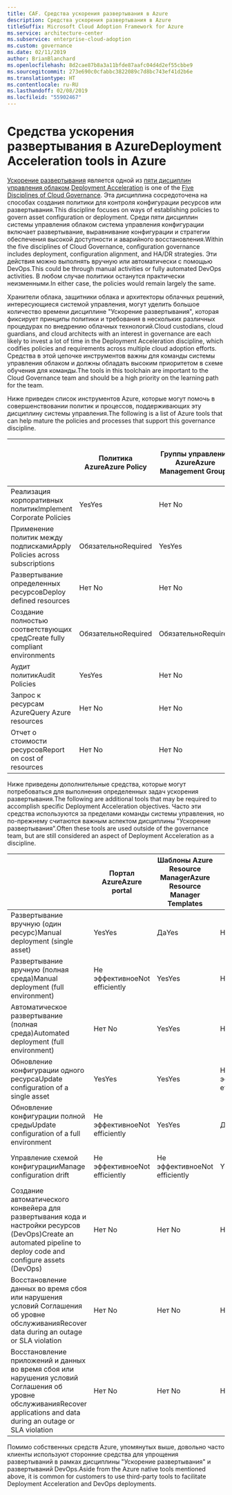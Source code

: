 ```yaml
---
title: CAF. Средства ускорения развертывания в Azure
description: Средства ускорения развертывания в Azure
titleSuffix: Microsoft Cloud Adoption Framework for Azure
ms.service: architecture-center
ms.subservice: enterprise-cloud-adoption
ms.custom: governance
ms.date: 02/11/2019
author: BrianBlanchard
ms.openlocfilehash: 8d2cae87b8a3a11bfde87aafc04d4d2ef55cbbe9
ms.sourcegitcommit: 273e690c0cfabbc3822089c7d8bc743ef41d2b6e
ms.translationtype: HT
ms.contentlocale: ru-RU
ms.lasthandoff: 02/08/2019
ms.locfileid: "55902467"
---
```

# <a name="deployment-acceleration-tools-in-azure"></a><span data-ttu-id="7f94d-103">Средства ускорения развертывания в Azure</span><span class="sxs-lookup"><span data-stu-id="7f94d-103">Deployment Acceleration tools in Azure</span></span>

<span data-ttu-id="7f94d-104">[Ускорение развертывания](overview.md) является одной из [пяти дисциплин управления облаком](../governance-disciplines.md).</span><span class="sxs-lookup"><span data-stu-id="7f94d-104">[Deployment Acceleration](overview.md) is one of the [Five Disciplines of Cloud Governance](../governance-disciplines.md).</span></span> <span data-ttu-id="7f94d-105">Эта дисциплина сосредоточена на способах создания политики для контроля конфигурации ресурсов или развертывания.</span><span class="sxs-lookup"><span data-stu-id="7f94d-105">This discipline focuses on ways of establishing policies to govern asset configuration or deployment.</span></span> <span data-ttu-id="7f94d-106">Среди пяти дисциплин системы управления облаком система управления конфигурации включает развертывание, выравнивание конфигурации и стратегии обеспечения высокой доступности и аварийного восстановления.</span><span class="sxs-lookup"><span data-stu-id="7f94d-106">Within the five disciplines of Cloud Governance, configuration governance includes deployment, configuration alignment, and HA/DR strategies.</span></span> <span data-ttu-id="7f94d-107">Эти действия можно выполнять вручную или автоматически с помощью DevOps.</span><span class="sxs-lookup"><span data-stu-id="7f94d-107">This could be through manual activities or fully automated DevOps activities.</span></span> <span data-ttu-id="7f94d-108">В любом случае политики останутся практически неизменными.</span><span class="sxs-lookup"><span data-stu-id="7f94d-108">In either case, the policies would remain largely the same.</span></span>

<span data-ttu-id="7f94d-109">Хранители облака, защитники облака и архитекторы облачных решений, интересующиеся системой управления, могут уделить большое количество времени дисциплине "Ускорение развертывания", которая фиксирует принципы политики и требования в нескольких различных процедурах по внедрению облачных технологий.</span><span class="sxs-lookup"><span data-stu-id="7f94d-109">Cloud custodians, cloud guardians, and cloud architects with an interest in governance are each likely to invest a lot of time in the Deployment Acceleration discipline, which codifies policies and requirements across multiple cloud adoption efforts.</span></span> <span data-ttu-id="7f94d-110">Средства в этой цепочке инструментов важны для команды системы управления облаком и должны обладать высоким приоритетом в схеме обучения для команды.</span><span class="sxs-lookup"><span data-stu-id="7f94d-110">The tools in this toolchain are important to the Cloud Governance team and should be a high priority on the learning path for the team.</span></span>

<span data-ttu-id="7f94d-111">Ниже приведен список инструментов Azure, которые могут помочь в совершенствовании политик и процессов, поддерживающих эту дисциплину системы управления.</span><span class="sxs-lookup"><span data-stu-id="7f94d-111">The following is a list of Azure tools that can help mature the policies and processes that support this governance discipline.</span></span>

|  |<span data-ttu-id="7f94d-112">Политика Azure</span><span class="sxs-lookup"><span data-stu-id="7f94d-112">Azure Policy</span></span>  |<span data-ttu-id="7f94d-113">Группы управления Azure</span><span class="sxs-lookup"><span data-stu-id="7f94d-113">Azure Management Groups</span></span>  |<span data-ttu-id="7f94d-114">Шаблоны Azure Resource Manager</span><span class="sxs-lookup"><span data-stu-id="7f94d-114">Azure Resource Manager Templates</span></span>  |<span data-ttu-id="7f94d-115">Azure Blueprint</span><span class="sxs-lookup"><span data-stu-id="7f94d-115">Azure Blueprints</span></span>  | <span data-ttu-id="7f94d-116">Azure Resource Graph</span><span class="sxs-lookup"><span data-stu-id="7f94d-116">Azure Resource Graph</span></span> | <span data-ttu-id="7f94d-117">Управление затратами Azure</span><span class="sxs-lookup"><span data-stu-id="7f94d-117">Azure Cost Management</span></span> |
|---------|---------|---------|---------|---------|---------|---------|
|<span data-ttu-id="7f94d-118">Реализация корпоративных политик</span><span class="sxs-lookup"><span data-stu-id="7f94d-118">Implement Corporate Policies</span></span>     |<span data-ttu-id="7f94d-119">Yes</span><span class="sxs-lookup"><span data-stu-id="7f94d-119">Yes</span></span> |<span data-ttu-id="7f94d-120">Нет </span><span class="sxs-lookup"><span data-stu-id="7f94d-120">No</span></span>  |<span data-ttu-id="7f94d-121">Нет </span><span class="sxs-lookup"><span data-stu-id="7f94d-121">No</span></span>  |<span data-ttu-id="7f94d-122">Нет </span><span class="sxs-lookup"><span data-stu-id="7f94d-122">No</span></span> | <span data-ttu-id="7f94d-123">Нет </span><span class="sxs-lookup"><span data-stu-id="7f94d-123">No</span></span> |<span data-ttu-id="7f94d-124">Нет </span><span class="sxs-lookup"><span data-stu-id="7f94d-124">No</span></span> |
|<span data-ttu-id="7f94d-125">Применение политик между подписками</span><span class="sxs-lookup"><span data-stu-id="7f94d-125">Apply Policies across subscriptions</span></span>     |<span data-ttu-id="7f94d-126">Обязательно</span><span class="sxs-lookup"><span data-stu-id="7f94d-126">Required</span></span> |<span data-ttu-id="7f94d-127">Yes</span><span class="sxs-lookup"><span data-stu-id="7f94d-127">Yes</span></span>  |<span data-ttu-id="7f94d-128">Нет </span><span class="sxs-lookup"><span data-stu-id="7f94d-128">No</span></span>  |<span data-ttu-id="7f94d-129">Нет </span><span class="sxs-lookup"><span data-stu-id="7f94d-129">No</span></span> | <span data-ttu-id="7f94d-130">Нет </span><span class="sxs-lookup"><span data-stu-id="7f94d-130">No</span></span> |<span data-ttu-id="7f94d-131">Нет </span><span class="sxs-lookup"><span data-stu-id="7f94d-131">No</span></span> |
|<span data-ttu-id="7f94d-132">Развертывание определенных ресурсов</span><span class="sxs-lookup"><span data-stu-id="7f94d-132">Deploy defined resources</span></span>     |<span data-ttu-id="7f94d-133">Нет </span><span class="sxs-lookup"><span data-stu-id="7f94d-133">No</span></span> |<span data-ttu-id="7f94d-134">Нет </span><span class="sxs-lookup"><span data-stu-id="7f94d-134">No</span></span>  |<span data-ttu-id="7f94d-135">Yes</span><span class="sxs-lookup"><span data-stu-id="7f94d-135">Yes</span></span>  |<span data-ttu-id="7f94d-136">Нет </span><span class="sxs-lookup"><span data-stu-id="7f94d-136">No</span></span> | <span data-ttu-id="7f94d-137">Нет </span><span class="sxs-lookup"><span data-stu-id="7f94d-137">No</span></span> |<span data-ttu-id="7f94d-138">Нет </span><span class="sxs-lookup"><span data-stu-id="7f94d-138">No</span></span> |
|<span data-ttu-id="7f94d-139">Создание полностью соответствующих сред</span><span class="sxs-lookup"><span data-stu-id="7f94d-139">Create fully compliant environments</span></span>      |<span data-ttu-id="7f94d-140">Обязательно</span><span class="sxs-lookup"><span data-stu-id="7f94d-140">Required</span></span> |<span data-ttu-id="7f94d-141">Обязательно</span><span class="sxs-lookup"><span data-stu-id="7f94d-141">Required</span></span>  |<span data-ttu-id="7f94d-142">Обязательно</span><span class="sxs-lookup"><span data-stu-id="7f94d-142">Required</span></span>  |<span data-ttu-id="7f94d-143">Yes</span><span class="sxs-lookup"><span data-stu-id="7f94d-143">Yes</span></span> | <span data-ttu-id="7f94d-144">Нет </span><span class="sxs-lookup"><span data-stu-id="7f94d-144">No</span></span> |<span data-ttu-id="7f94d-145">Нет </span><span class="sxs-lookup"><span data-stu-id="7f94d-145">No</span></span> |
|<span data-ttu-id="7f94d-146">Аудит политик</span><span class="sxs-lookup"><span data-stu-id="7f94d-146">Audit Policies</span></span>      |<span data-ttu-id="7f94d-147">Yes</span><span class="sxs-lookup"><span data-stu-id="7f94d-147">Yes</span></span> |<span data-ttu-id="7f94d-148">Нет </span><span class="sxs-lookup"><span data-stu-id="7f94d-148">No</span></span>  |<span data-ttu-id="7f94d-149">Нет </span><span class="sxs-lookup"><span data-stu-id="7f94d-149">No</span></span>  |<span data-ttu-id="7f94d-150">Нет </span><span class="sxs-lookup"><span data-stu-id="7f94d-150">No</span></span> | <span data-ttu-id="7f94d-151">Нет </span><span class="sxs-lookup"><span data-stu-id="7f94d-151">No</span></span> |<span data-ttu-id="7f94d-152">Нет </span><span class="sxs-lookup"><span data-stu-id="7f94d-152">No</span></span> |
|<span data-ttu-id="7f94d-153">Запрос к ресурсам Azure</span><span class="sxs-lookup"><span data-stu-id="7f94d-153">Query Azure resources</span></span>      |<span data-ttu-id="7f94d-154">Нет </span><span class="sxs-lookup"><span data-stu-id="7f94d-154">No</span></span> |<span data-ttu-id="7f94d-155">Нет </span><span class="sxs-lookup"><span data-stu-id="7f94d-155">No</span></span>  |<span data-ttu-id="7f94d-156">Нет </span><span class="sxs-lookup"><span data-stu-id="7f94d-156">No</span></span>  |<span data-ttu-id="7f94d-157">Нет </span><span class="sxs-lookup"><span data-stu-id="7f94d-157">No</span></span> |<span data-ttu-id="7f94d-158">Yes</span><span class="sxs-lookup"><span data-stu-id="7f94d-158">Yes</span></span> |<span data-ttu-id="7f94d-159">Нет </span><span class="sxs-lookup"><span data-stu-id="7f94d-159">No</span></span> |
|<span data-ttu-id="7f94d-160">Отчет о стоимости ресурсов</span><span class="sxs-lookup"><span data-stu-id="7f94d-160">Report on cost of resources</span></span>      |<span data-ttu-id="7f94d-161">Нет </span><span class="sxs-lookup"><span data-stu-id="7f94d-161">No</span></span> |<span data-ttu-id="7f94d-162">Нет </span><span class="sxs-lookup"><span data-stu-id="7f94d-162">No</span></span>  |<span data-ttu-id="7f94d-163">Нет </span><span class="sxs-lookup"><span data-stu-id="7f94d-163">No</span></span>  |<span data-ttu-id="7f94d-164">Нет </span><span class="sxs-lookup"><span data-stu-id="7f94d-164">No</span></span> |<span data-ttu-id="7f94d-165">Нет </span><span class="sxs-lookup"><span data-stu-id="7f94d-165">No</span></span> |<span data-ttu-id="7f94d-166">Yes</span><span class="sxs-lookup"><span data-stu-id="7f94d-166">Yes</span></span> |

<span data-ttu-id="7f94d-167">Ниже приведены дополнительные средства, которые могут потребоваться для выполнения определенных задач ускорения развертывания.</span><span class="sxs-lookup"><span data-stu-id="7f94d-167">The following are additional tools that may be required to accomplish specific Deployment Acceleration objectives.</span></span> <span data-ttu-id="7f94d-168">Часто эти средства используются за пределами команды системы управления, но по-прежнему считаются важным аспектом дисциплины "Ускорение развертывания".</span><span class="sxs-lookup"><span data-stu-id="7f94d-168">Often these tools are used outside of the governance team, but are still considered an aspect of Deployment Acceleration as a discipline.</span></span>

|  |<span data-ttu-id="7f94d-169">Портал Azure</span><span class="sxs-lookup"><span data-stu-id="7f94d-169">Azure portal</span></span>  |<span data-ttu-id="7f94d-170">Шаблоны Azure Resource Manager</span><span class="sxs-lookup"><span data-stu-id="7f94d-170">Azure Resource Manager Templates</span></span>  |<span data-ttu-id="7f94d-171">Политика Azure</span><span class="sxs-lookup"><span data-stu-id="7f94d-171">Azure Policy</span></span>  | <span data-ttu-id="7f94d-172">Azure DevOps</span><span class="sxs-lookup"><span data-stu-id="7f94d-172">Azure DevOps</span></span> | <span data-ttu-id="7f94d-173">Служба архивации Azure</span><span class="sxs-lookup"><span data-stu-id="7f94d-173">Azure Backup</span></span> | <span data-ttu-id="7f94d-174">Azure Site Recovery</span><span class="sxs-lookup"><span data-stu-id="7f94d-174">Azure Site Recovery</span></span> |
|---------|---------|---------|---------|---------|---------|---------|
|<span data-ttu-id="7f94d-175">Развертывание вручную (один ресурс)</span><span class="sxs-lookup"><span data-stu-id="7f94d-175">Manual deployment (single asset)</span></span>     | <span data-ttu-id="7f94d-176">Yes</span><span class="sxs-lookup"><span data-stu-id="7f94d-176">Yes</span></span> | <span data-ttu-id="7f94d-177">Да</span><span class="sxs-lookup"><span data-stu-id="7f94d-177">Yes</span></span>  | <span data-ttu-id="7f94d-178">Нет </span><span class="sxs-lookup"><span data-stu-id="7f94d-178">No</span></span>  | <span data-ttu-id="7f94d-179">Не эффективное</span><span class="sxs-lookup"><span data-stu-id="7f94d-179">Not efficiently</span></span> | <span data-ttu-id="7f94d-180">Нет </span><span class="sxs-lookup"><span data-stu-id="7f94d-180">No</span></span> | <span data-ttu-id="7f94d-181">Yes</span><span class="sxs-lookup"><span data-stu-id="7f94d-181">Yes</span></span> |
|<span data-ttu-id="7f94d-182">Развертывание вручную (полная среда)</span><span class="sxs-lookup"><span data-stu-id="7f94d-182">Manual deployment (full environment)</span></span>     | <span data-ttu-id="7f94d-183">Не эффективное</span><span class="sxs-lookup"><span data-stu-id="7f94d-183">Not efficiently</span></span> | <span data-ttu-id="7f94d-184">Yes</span><span class="sxs-lookup"><span data-stu-id="7f94d-184">Yes</span></span> | <span data-ttu-id="7f94d-185">Нет </span><span class="sxs-lookup"><span data-stu-id="7f94d-185">No</span></span>  | <span data-ttu-id="7f94d-186">Не эффективное</span><span class="sxs-lookup"><span data-stu-id="7f94d-186">Not efficiently</span></span> | <span data-ttu-id="7f94d-187">Нет </span><span class="sxs-lookup"><span data-stu-id="7f94d-187">No</span></span> | <span data-ttu-id="7f94d-188">Yes</span><span class="sxs-lookup"><span data-stu-id="7f94d-188">Yes</span></span> |
|<span data-ttu-id="7f94d-189">Автоматическое развертывание (полная среда)</span><span class="sxs-lookup"><span data-stu-id="7f94d-189">Automated deployment (full environment)</span></span>     | <span data-ttu-id="7f94d-190">Нет </span><span class="sxs-lookup"><span data-stu-id="7f94d-190">No</span></span>  | <span data-ttu-id="7f94d-191">Yes</span><span class="sxs-lookup"><span data-stu-id="7f94d-191">Yes</span></span>  | <span data-ttu-id="7f94d-192">Нет </span><span class="sxs-lookup"><span data-stu-id="7f94d-192">No</span></span>  | <span data-ttu-id="7f94d-193">Yes</span><span class="sxs-lookup"><span data-stu-id="7f94d-193">Yes</span></span>  | <span data-ttu-id="7f94d-194">Нет </span><span class="sxs-lookup"><span data-stu-id="7f94d-194">No</span></span> | <span data-ttu-id="7f94d-195">Yes</span><span class="sxs-lookup"><span data-stu-id="7f94d-195">Yes</span></span> |
|<span data-ttu-id="7f94d-196">Обновление конфигурации одного ресурса</span><span class="sxs-lookup"><span data-stu-id="7f94d-196">Update configuration of a single asset</span></span>     | <span data-ttu-id="7f94d-197">Yes</span><span class="sxs-lookup"><span data-stu-id="7f94d-197">Yes</span></span> | <span data-ttu-id="7f94d-198">Yes</span><span class="sxs-lookup"><span data-stu-id="7f94d-198">Yes</span></span> | <span data-ttu-id="7f94d-199">Не эффективное</span><span class="sxs-lookup"><span data-stu-id="7f94d-199">Not efficiently</span></span> | <span data-ttu-id="7f94d-200">Не эффективное</span><span class="sxs-lookup"><span data-stu-id="7f94d-200">Not efficiently</span></span> | <span data-ttu-id="7f94d-201">Нет </span><span class="sxs-lookup"><span data-stu-id="7f94d-201">No</span></span> | <span data-ttu-id="7f94d-202">Да — во время репликации</span><span class="sxs-lookup"><span data-stu-id="7f94d-202">Yes - during replication</span></span> |
|<span data-ttu-id="7f94d-203">Обновление конфигурации полной среды</span><span class="sxs-lookup"><span data-stu-id="7f94d-203">Update configuration of a full environment</span></span>     | <span data-ttu-id="7f94d-204">Не эффективное</span><span class="sxs-lookup"><span data-stu-id="7f94d-204">Not efficiently</span></span> | <span data-ttu-id="7f94d-205">Yes</span><span class="sxs-lookup"><span data-stu-id="7f94d-205">Yes</span></span> | <span data-ttu-id="7f94d-206">Да</span><span class="sxs-lookup"><span data-stu-id="7f94d-206">Yes</span></span> | <span data-ttu-id="7f94d-207">Да</span><span class="sxs-lookup"><span data-stu-id="7f94d-207">Yes</span></span>  | <span data-ttu-id="7f94d-208">Нет </span><span class="sxs-lookup"><span data-stu-id="7f94d-208">No</span></span> | <span data-ttu-id="7f94d-209">Да — во время репликации</span><span class="sxs-lookup"><span data-stu-id="7f94d-209">Yes - during replication</span></span> |
|<span data-ttu-id="7f94d-210">Управление схемой конфигурации</span><span class="sxs-lookup"><span data-stu-id="7f94d-210">Manage configuration drift</span></span>     | <span data-ttu-id="7f94d-211">Не эффективное</span><span class="sxs-lookup"><span data-stu-id="7f94d-211">Not efficiently</span></span> | <span data-ttu-id="7f94d-212">Не эффективное</span><span class="sxs-lookup"><span data-stu-id="7f94d-212">Not efficiently</span></span> | <span data-ttu-id="7f94d-213">Yes</span><span class="sxs-lookup"><span data-stu-id="7f94d-213">Yes</span></span>  | <span data-ttu-id="7f94d-214">Да</span><span class="sxs-lookup"><span data-stu-id="7f94d-214">Yes</span></span>  | <span data-ttu-id="7f94d-215">Нет </span><span class="sxs-lookup"><span data-stu-id="7f94d-215">No</span></span> | <span data-ttu-id="7f94d-216">Да — во время репликации</span><span class="sxs-lookup"><span data-stu-id="7f94d-216">Yes - during replication</span></span> |
|<span data-ttu-id="7f94d-217">Создание автоматического конвейера для развертывания кода и настройки ресурсов (DevOps)</span><span class="sxs-lookup"><span data-stu-id="7f94d-217">Create an automated pipeline to deploy code and configure assets (DevOps)</span></span>     | <span data-ttu-id="7f94d-218">Нет </span><span class="sxs-lookup"><span data-stu-id="7f94d-218">No</span></span> | <span data-ttu-id="7f94d-219">Нет </span><span class="sxs-lookup"><span data-stu-id="7f94d-219">No</span></span> | <span data-ttu-id="7f94d-220">Нет </span><span class="sxs-lookup"><span data-stu-id="7f94d-220">No</span></span> | <span data-ttu-id="7f94d-221">Yes</span><span class="sxs-lookup"><span data-stu-id="7f94d-221">Yes</span></span> | <span data-ttu-id="7f94d-222">Нет </span><span class="sxs-lookup"><span data-stu-id="7f94d-222">No</span></span> | <span data-ttu-id="7f94d-223">Нет </span><span class="sxs-lookup"><span data-stu-id="7f94d-223">No</span></span> |
|<span data-ttu-id="7f94d-224">Восстановление данных во время сбоя или нарушения условий Соглашения об уровне обслуживания</span><span class="sxs-lookup"><span data-stu-id="7f94d-224">Recover data during an outage or SLA violation</span></span>     | <span data-ttu-id="7f94d-225">Нет </span><span class="sxs-lookup"><span data-stu-id="7f94d-225">No</span></span> | <span data-ttu-id="7f94d-226">Нет </span><span class="sxs-lookup"><span data-stu-id="7f94d-226">No</span></span> | <span data-ttu-id="7f94d-227">Нет </span><span class="sxs-lookup"><span data-stu-id="7f94d-227">No</span></span> | <span data-ttu-id="7f94d-228">Yes</span><span class="sxs-lookup"><span data-stu-id="7f94d-228">Yes</span></span> | <span data-ttu-id="7f94d-229">Да</span><span class="sxs-lookup"><span data-stu-id="7f94d-229">Yes</span></span> | <span data-ttu-id="7f94d-230">Yes</span><span class="sxs-lookup"><span data-stu-id="7f94d-230">Yes</span></span> |
|<span data-ttu-id="7f94d-231">Восстановление приложений и данных во время сбоя или нарушения условий Соглашения об уровне обслуживания</span><span class="sxs-lookup"><span data-stu-id="7f94d-231">Recover applications and data during an outage or SLA violation</span></span>     | <span data-ttu-id="7f94d-232">Нет </span><span class="sxs-lookup"><span data-stu-id="7f94d-232">No</span></span> | <span data-ttu-id="7f94d-233">Нет </span><span class="sxs-lookup"><span data-stu-id="7f94d-233">No</span></span> | <span data-ttu-id="7f94d-234">Нет </span><span class="sxs-lookup"><span data-stu-id="7f94d-234">No</span></span> | <span data-ttu-id="7f94d-235">Yes</span><span class="sxs-lookup"><span data-stu-id="7f94d-235">Yes</span></span> | <span data-ttu-id="7f94d-236">Нет </span><span class="sxs-lookup"><span data-stu-id="7f94d-236">No</span></span> | <span data-ttu-id="7f94d-237">Yes</span><span class="sxs-lookup"><span data-stu-id="7f94d-237">Yes</span></span> |

<span data-ttu-id="7f94d-238">Помимо собственных средств Azure, упомянутых выше, довольно часто клиенты используют сторонние средства для упрощения развертываний в рамках дисциплины "Ускорение развертывания" и развертываний DevOps.</span><span class="sxs-lookup"><span data-stu-id="7f94d-238">Aside from the Azure native tools mentioned above, it is common for customers to use third-party tools to facilitate Deployment Acceleration and DevOps deployments.</span></span>
